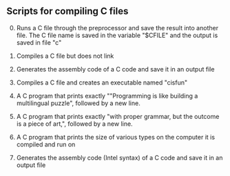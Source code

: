 ## Scripts for compiling C files
0. Runs a C file through the preprocessor and save the result into another file. The C file name is saved in the variable "$CFILE" and the output is saved in file "c"

1. Compiles a C file but does not link

2. Generates the assembly code of a C code and save it in an output file

3. Compiles a C file and creates an executable named "cisfun"

4. A C program that prints exactly ""Programming is like building a multilingual puzzle", followed by a new line.

5. A C program that prints exactly "with proper grammar, but the outcome is a piece of art,", followed by a new line.

6. A C program that prints the size of various types on the computer it is compiled and run on

100. Generates the assembly code (Intel syntax) of a C code and save it in an output file
